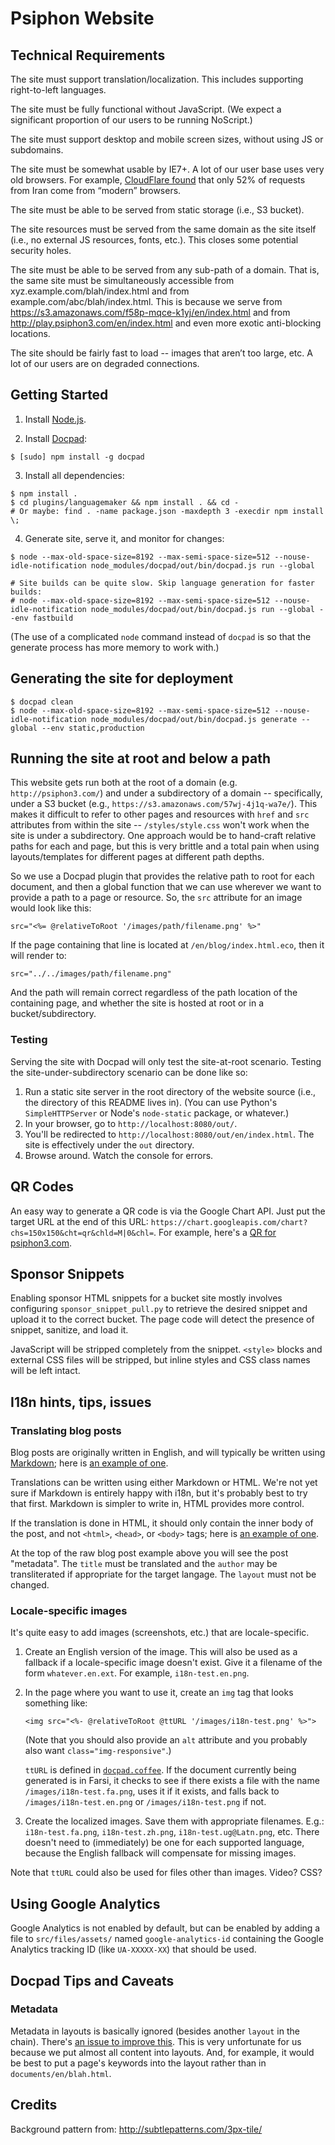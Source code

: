 # Psiphon Website

## Technical Requirements

The site must support translation/localization. This includes supporting right-to-left languages.

The site must be fully functional without JavaScript. (We expect a significant proportion of our users to be running NoScript.)

The site must support desktop and mobile screen sizes, without using JS or subdomains.

The site must be somewhat usable by IE7+. A lot of our user base uses very old browsers. For example, [CloudFlare found](https://blog.cloudflare.com/introducing-universal-ssl/) that only 52% of requests from Iran come from “modern” browsers.

The site must be able to be served from static storage (i.e., S3 bucket).

The site resources must be served from the same domain as the site itself (i.e., no external JS resources, fonts, etc.). This closes some potential security holes.

The site must be able to be served from any sub-path of a domain. That is, the same site must be simultaneously accessible from xyz.example.com/blah/index.html and from example.com/abc/blah/index.html. This is because we serve from https://s3.amazonaws.com/f58p-mqce-k1yj/en/index.html and from http://play.psiphon3.com/en/index.html and even more exotic anti-blocking locations.

The site should be fairly fast to load -- images that aren’t too large, etc. A lot of our users are on degraded connections.


## Getting Started

1. Install [Node.js](http://nodejs.org/).

2. Install [Docpad](http://docpad.org/):

  ```
  $ [sudo] npm install -g docpad
  ```

3. Install all dependencies:

  ```
  $ npm install .
  $ cd plugins/languagemaker && npm install . && cd -
  # Or maybe: find . -name package.json -maxdepth 3 -execdir npm install \;
  ```

4. Generate site, serve it, and monitor for changes:

  ```
  $ node --max-old-space-size=8192 --max-semi-space-size=512 --nouse-idle-notification node_modules/docpad/out/bin/docpad.js run --global

  # Site builds can be quite slow. Skip language generation for faster builds:
  # node --max-old-space-size=8192 --max-semi-space-size=512 --nouse-idle-notification node_modules/docpad/out/bin/docpad.js run --global --env fastbuild
  ```

  (The use of a complicated `node` command instead of `docpad` is so that the generate process has more memory to work with.)

## Generating the site for deployment

```
$ docpad clean
$ node --max-old-space-size=8192 --max-semi-space-size=512 --nouse-idle-notification node_modules/docpad/out/bin/docpad.js generate --global --env static,production
```




## Running the site at root and below a path

This website gets run both at the root of a domain (e.g. `http://psiphon3.com/`) and under a subdirectory of a domain -- specifically, under a S3 bucket (e.g., `https://s3.amazonaws.com/57wj-4j1q-wa7e/`). This makes it difficult to refer to other pages and resources with `href` and `src` attributes from within the site -- `/styles/style.css` won't work when the site is under a subdirectory. One approach would be to hand-craft relative paths for each and page, but this is very brittle and a total pain when using layouts/templates for different pages at different path depths.

So we use a Docpad plugin that provides the relative path to root for each document, and then a global function that we can use wherever we want to provide a path to a page or resource. So, the `src` attribute for an image would look like this:

```
src="<%= @relativeToRoot '/images/path/filename.png' %>"
```

If the page containing that line is located at `/en/blog/index.html.eco`, then it will render to:

```
src="../../images/path/filename.png"
```

And the path will remain correct regardless of the path location of the containing page, and whether the site is hosted at root or in a bucket/subdirectory.

### Testing

Serving the site with Docpad will only test the site-at-root scenario. Testing the site-under-subdirectory scenario can be done like so:

1. Run a static site server in the root directory of the website source (i.e., the directory of this README lives in). (You can use Python's `SimpleHTTPServer` or Node's `node-static` package, or whatever.)
2. In your browser, go to `http://localhost:8080/out/`.
3. You'll be redirected to `http://localhost:8080/out/en/index.html`. The site is effectively under the `out` directory.
4. Browse around. Watch the console for errors.


## QR Codes

An easy way to generate a QR code is via the Google Chart API. Just put the target URL at the end of this URL: `https://chart.googleapis.com/chart?chs=150x150&cht=qr&chld=M|0&chl=`. For example, here's a [QR for psiphon3.com](https://chart.googleapis.com/chart?chs=150x150&cht=qr&chld=M|0&chl=http://psiphon3.com).


## Sponsor Snippets

Enabling sponsor HTML snippets for a bucket site mostly involves configuring `sponsor_snippet_pull.py` to retrieve the desired snippet and upload it to the correct bucket. The page code will detect the presence of snippet, sanitize, and load it.

JavaScript will be stripped completely from the snippet. `<style>` blocks and external CSS files will be stripped, but inline styles and CSS class names will be left intact.


## I18n hints, tips, issues

### Translating blog posts

Blog posts are originally written in English, and will typically be written using [Markdown](https://github.com/adam-p/markdown-here/wiki/Markdown-Cheatsheet); here is [an example of one](https://bitbucket.org/psiphon/psiphon-circumvention-system/raw/e74506889cb91ca4acdb9db3cc5f6b1c986dc577/Website/src/documents/en/blog/psiphon-a-technical-description.html.md).

Translations can be written using either Markdown or HTML. We're not yet sure if Markdown is entirely happy with i18n, but it's probably best to try that first. Markdown is simpler to write in, HTML provides more control.

If the translation is done in HTML, it should only contain the inner body of the post, and not `<html>`, `<head>`, or `<body>` tags; here is [an example of one](https://bitbucket.org/psiphon/psiphon-circumvention-system/src/cfc2d583bb8cd8f3c4a61d2d248a90c742389ff9/Website/src/documents/fa/blog/psiphon-a-technical-description.html).

At the top of the raw blog post example above you will see the post "metadata". The `title` must be translated and the `author` may be transliterated if appropriate for the target langage. The `layout` must not be changed.


### Locale-specific images

It's quite easy to add images (screenshots, etc.) that are locale-specific.

1. Create an English version of the image. This will also be used as a fallback if a locale-specific image doesn't exist. Give it a filename of the form `whatever.en.ext`. For example, `i18n-test.en.png`.

2. In the page where you want to use it, create an `img` tag that looks something like:
   ```
   <img src="<%- @relativeToRoot @ttURL '/images/i18n-test.png' %>">
   ```
   (Note that you should also provide an `alt` attribute and you probably also want `class="img-responsive"`.)

   `ttURL` is defined in [`docpad.coffee`](https://bitbucket.org/psiphon/psiphon-circumvention-system/src/tip/Website/docpad.coffee?at=default). If the document currently being generated is in Farsi, it checks to see if there exists a file with the name `/images/i18n-test.fa.png`, uses it if it exists, and falls back to `/images/i18n-test.en.png` or `/images/i18n-test.png` if not.

3. Create the localized images. Save them with appropriate filenames. E.g.: `i18n-test.fa.png`, `i18n-test.zh.png`, `i18n-test.ug@Latn.png`, etc. There doesn't need to (immediately) be one for each supported language, because the English fallback will compensate for missing images.

Note that `ttURL` could also be used for files other than images. Video? CSS?


## Using Google Analytics

Google Analytics is not enabled by default, but can be enabled by adding a file to `src/files/assets/` named `google-analytics-id` containing the Google Analytics tracking ID (like `UA-XXXXX-XX`) that should be used.


## Docpad Tips and Caveats

### Metadata

Metadata in layouts is basically ignored (besides another `layout` in the chain). There's [an issue to improve this](https://github.com/bevry/docpad/issues/458). This is very unfortunate for us because we put almost all content into layouts. And, for example, it would be best to put a page's keywords into the layout rather than in `documents/en/blah.html`.


## Credits

Background pattern from: http://subtlepatterns.com/3px-tile/

